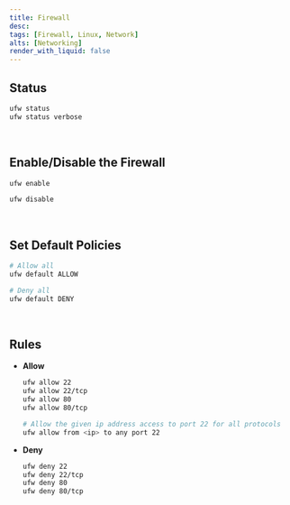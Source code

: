 ```yaml
---
title: Firewall
desc: 
tags: [Firewall, Linux, Network]
alts: [Networking]
render_with_liquid: false
---
```


## Status

```sh
ufw status
ufw status verbose
```

<br />

## Enable/Disable the Firewall

```sh
ufw enable

ufw disable
```

<br />

## Set Default Policies

```sh
# Allow all
ufw default ALLOW

# Deny all
ufw default DENY
```

<br />

## Rules

- **Allow**

    ```sh
    ufw allow 22
    ufw allow 22/tcp
    ufw allow 80
    ufw allow 80/tcp

    # Allow the given ip address access to port 22 for all protocols
    ufw allow from <ip> to any port 22
    ```

- **Deny**

    ```sh
    ufw deny 22
    ufw deny 22/tcp
    ufw deny 80
    ufw deny 80/tcp
    ```